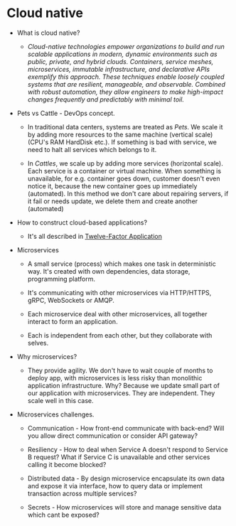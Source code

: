 # Cloud native

* What is cloud native?

    * *Cloud-native technologies empower organizations to build and run scalable applications in modern, dynamic environments such as public, private, and hybrid clouds. Containers, service meshes, microservices, immutable infrastructure, and declarative APIs exemplify this approach. These techniques enable loosely coupled systems that are resilient, manageable, and observable. Combined with robust automation, they allow engineers to make high-impact changes frequently and predictably with minimal toil.*

* Pets vs Cattle - DevOps concept.

    * In traditional data centers, systems are treated as *Pets*. We scale it by adding more resources to the same machine (vertical scale) (CPU's RAM HardDisk etc.). If something is bad with service, we need to halt all services which belongs to it.

    * In *Cattles*, we scale up by adding more services (horizontal scale). Each service is a container or virtual machine. When something is unavailable, for e.g. container goes down, customer doesn't even notice it, because the new container goes up immediately (automated). In this method we don't care about repairing servers, if it fail or needs update, we delete them and create another (automated)

* How to construct cloud-based applications?

    * It's all described in [Twelve-Factor Application](https://12factor.net/)



* Microservices 

    * A small service (process) which makes one task in deterministic way. It's created with own dependencies, data storage, programming platform. 

    * It's communicating with other microservices via HTTP/HTTPS, gRPC, WebSockets or AMQP.

    * Each microservice deal with other microservices, all together interact to form an application.

    * Each is independent from each other, but they collaborate with selves.

* Why microservices?

    * They provide agility. We don't have to wait couple of months to deploy app, with microservices is less risky than monolithic application infrastructure. Why? Because we update small part of our application with microservices. They are independent. They scale well in this case. 

* Microservices challenges.

    * Communication - How front-end communicate with back-end? Will you allow direct communication or consider API gateway?

    * Resiliency - How to deal when Service A doesn't respond to Service B request? What if Service C is unavailable and other services calling it become blocked?

    * Distributed data - By design microservice encapsulate its own data and expose it via interface, how to query data or implement transaction across multiple services?

    * Secrets - How microservices will store and manage sensitive data which cant be exposed?

